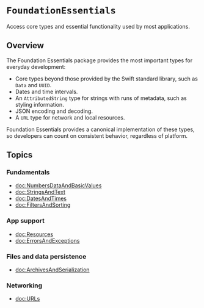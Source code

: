 # ``FoundationEssentials``

Access core types and essential functionality used by most applications.

## Overview

The Foundation Essentials package provides the most important types for everyday development:

* Core types beyond those provided by the Swift standard library, such as ``Data`` and ``UUID``.
* Dates and time intervals.
* An ``AttributedString`` type for strings with runs of metadata, such as styling information.
* JSON encoding and decoding.
* A ``URL`` type for network and local resources.

Foundation Essentials provides a canonical implementation of these types, so developers can count on consistent behavior, regardless of platform.

## Topics

### Fundamentals

- <doc:NumbersDataAndBasicValues>
- <doc:StringsAndText>
- <doc:DatesAndTimes>
- <doc:FiltersAndSorting>

### App support

- <doc:Resources>
- <doc:ErrorsAndExceptions>

### Files and data persistence

- <doc:ArchivesAndSerialization>

### Networking

- <doc:URLs>
